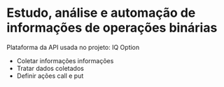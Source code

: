 # Estudo, análise e automação de informações de operações binárias

Plataforma da API usada no projeto: IQ Option

- Coletar informações informações 
- Tratar dados coletados
- Definir ações call e put

